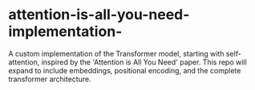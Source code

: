 # attention-is-all-you-need-implementation-
A  custom implementation of the Transformer model, starting with self-attention, inspired by the 'Attention is All You Need' paper. This repo will expand to include embeddings, positional encoding, and the complete transformer architecture.
